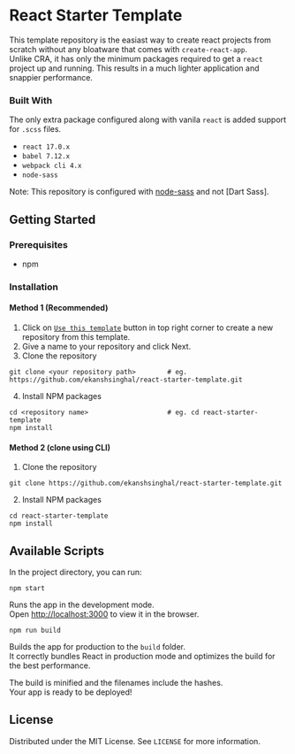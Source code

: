 # React Starter Template

This template repository is the easiast way to create react projects from scratch without any bloatware that comes with `create-react-app`.\
Unlike CRA, it has only the minimum packages required to get a `react` project up and running. This results in a much lighter application and snappier performance.
### Built With
The only extra package configured along with vanila `react` is added support for `.scss` files.
- `react 17.0.x`
- `babel 7.12.x`
- `webpack cli 4.x`
- `node-sass`

Note: This repository is configured with [node-sass](https://github.com/sass/node-sass) and not [Dart Sass].

## Getting Started

### Prerequisites
- npm

### Installation 
#### Method 1 (Recommended)
1. Click on [`Use this template`](https://github.com/ekanshsinghal/react-starter-template/generate) button in top right corner to create a new repository from this template.
2. Give a name to your repository and click Next.
3. Clone the repository
```
git clone <your repository path>        # eg. https://github.com/ekanshsinghal/react-starter-template.git
```
4. Install NPM packages
```
cd <repository name>                    # eg. cd react-starter-template
npm install
```

#### Method 2 (clone using CLI)
1. Clone the repository
```
git clone https://github.com/ekanshsinghal/react-starter-template.git
```
2. Install NPM packages
```
cd react-starter-template
npm install
```

## Available Scripts
In the project directory, you can run:
```
npm start
```
Runs the app in the development mode.\
Open [http://localhost:3000](http://localhost:3000) to view it in the browser.

```
npm run build
```
Builds the app for production to the `build` folder.\
It correctly bundles React in production mode and optimizes the build for the best performance.

The build is minified and the filenames include the hashes.\
Your app is ready to be deployed!

## License

Distributed under the MIT License. See `LICENSE` for more information.